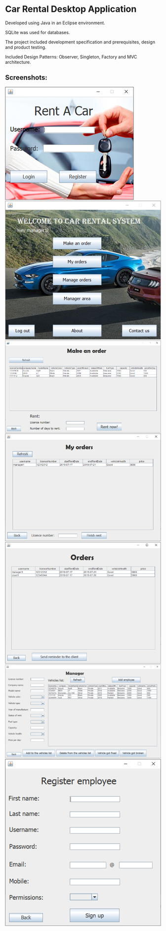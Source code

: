 # Car Rental Desktop Application

Developed using Java in an Eclipse environment.

SQLite was used for databases.

The project included development specification and prerequisites, design and product testing.

Included Design Patterns: Observer, Singleton, Factory and MVC architecture.

## Screenshots:
![Login](https://github.com/Dorshamir55/CarRentalSystem/raw/master/ScreenShots/Login.png)
![MainScreen](https://github.com/Dorshamir55/CarRentalSystem/raw/master/ScreenShots/MainScreen.PNG)
![MakeOrder](https://github.com/Dorshamir55/CarRentalSystem/raw/master/ScreenShots/MakeOrder.PNG)
![MyOrders](https://github.com/Dorshamir55/CarRentalSystem/raw/master/ScreenShots/MyOrders.PNG)
![AllOrders](https://github.com/Dorshamir55/CarRentalSystem/raw/master/ScreenShots/AllOrders.PNG)
![ManagerScreen](https://github.com/Dorshamir55/CarRentalSystem/raw/master/ScreenShots/ManagerScreen.PNG)
![RegisterNewEmployee](https://github.com/Dorshamir55/CarRentalSystem/raw/master/ScreenShots/RegisterNewEmployee.PNG)
